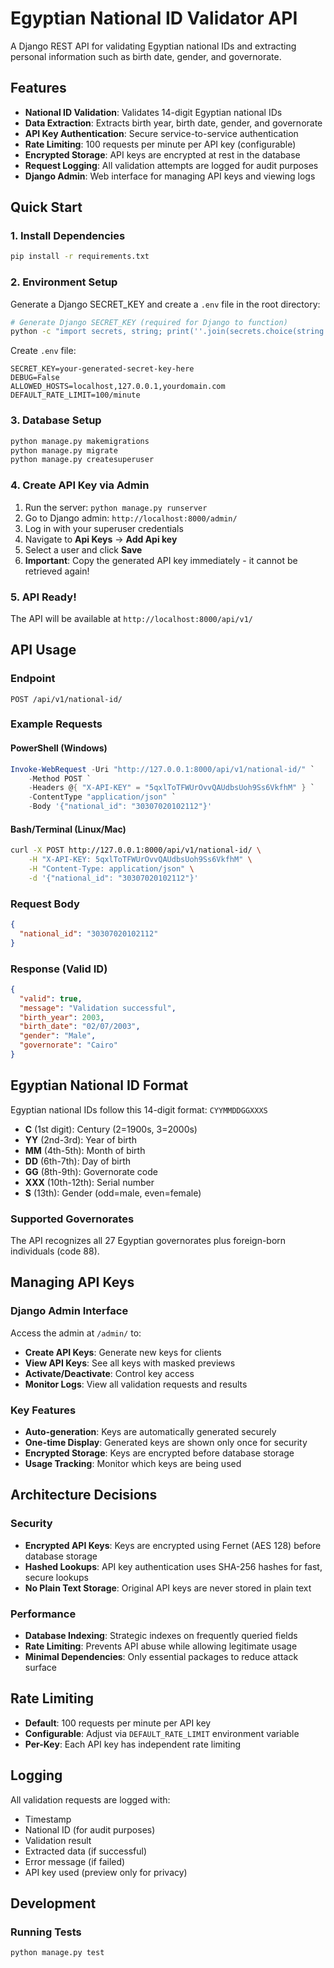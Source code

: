 # Egyptian National ID Validator API

A Django REST API for validating Egyptian national IDs and extracting personal information such as birth date, gender, and governorate.

## Features

- **National ID Validation**: Validates 14-digit Egyptian national IDs
- **Data Extraction**: Extracts birth year, birth date, gender, and governorate
- **API Key Authentication**: Secure service-to-service authentication
- **Rate Limiting**: 100 requests per minute per API key (configurable)
- **Encrypted Storage**: API keys are encrypted at rest in the database
- **Request Logging**: All validation attempts are logged for audit purposes
- **Django Admin**: Web interface for managing API keys and viewing logs

## Quick Start

### 1. Install Dependencies

```bash
pip install -r requirements.txt
```

### 2. Environment Setup

Generate a Django SECRET_KEY and create a `.env` file in the root directory:

```bash
# Generate Django SECRET_KEY (required for Django to function)
python -c "import secrets, string; print(''.join(secrets.choice(string.ascii_letters + string.digits) for _ in range(50)))"
```

Create `.env` file:

```env
SECRET_KEY=your-generated-secret-key-here
DEBUG=False
ALLOWED_HOSTS=localhost,127.0.0.1,yourdomain.com
DEFAULT_RATE_LIMIT=100/minute
```

### 3. Database Setup

```bash
python manage.py makemigrations
python manage.py migrate
python manage.py createsuperuser
```

### 4. Create API Key via Admin

1. Run the server: `python manage.py runserver`
2. Go to Django admin: `http://localhost:8000/admin/`
3. Log in with your superuser credentials
4. Navigate to **Api Keys** → **Add Api key**
5. Select a user and click **Save**
6. **Important**: Copy the generated API key immediately - it cannot be retrieved again!

### 5. API Ready!

The API will be available at `http://localhost:8000/api/v1/`

## API Usage

### Endpoint

```
POST /api/v1/national-id/
```

### Example Requests

#### PowerShell (Windows)

```powershell
Invoke-WebRequest -Uri "http://127.0.0.1:8000/api/v1/national-id/" `
    -Method POST `
    -Headers @{ "X-API-KEY" = "5qxlToTFWUrOvvQAUdbsUoh9Ss6VkfhM" } `
    -ContentType "application/json" `
    -Body '{"national_id": "30307020102112"}'
```

#### Bash/Terminal (Linux/Mac)

```bash
curl -X POST http://127.0.0.1:8000/api/v1/national-id/ \
    -H "X-API-KEY: 5qxlToTFWUrOvvQAUdbsUoh9Ss6VkfhM" \
    -H "Content-Type: application/json" \
    -d '{"national_id": "30307020102112"}'
```

### Request Body

```json
{
  "national_id": "30307020102112"
}
```

### Response (Valid ID)

```json
{
  "valid": true,
  "message": "Validation successful",
  "birth_year": 2003,
  "birth_date": "02/07/2003",
  "gender": "Male",
  "governorate": "Cairo"
}
```

## Egyptian National ID Format

Egyptian national IDs follow this 14-digit format: `CYYMMDDGGXXXS`

- **C** (1st digit): Century (2=1900s, 3=2000s)
- **YY** (2nd-3rd): Year of birth
- **MM** (4th-5th): Month of birth
- **DD** (6th-7th): Day of birth
- **GG** (8th-9th): Governorate code
- **XXX** (10th-12th): Serial number
- **S** (13th): Gender (odd=male, even=female)

### Supported Governorates

The API recognizes all 27 Egyptian governorates plus foreign-born individuals (code 88).

## Managing API Keys

### Django Admin Interface

Access the admin at `/admin/` to:

- **Create API Keys**: Generate new keys for clients
- **View API Keys**: See all keys with masked previews
- **Activate/Deactivate**: Control key access
- **Monitor Logs**: View all validation requests and results

### Key Features

- **Auto-generation**: Keys are automatically generated securely
- **One-time Display**: Generated keys are shown only once for security
- **Encrypted Storage**: Keys are encrypted before database storage
- **Usage Tracking**: Monitor which keys are being used

## Architecture Decisions

### Security

- **Encrypted API Keys**: Keys are encrypted using Fernet (AES 128) before database storage
- **Hashed Lookups**: API key authentication uses SHA-256 hashes for fast, secure lookups
- **No Plain Text Storage**: Original API keys are never stored in plain text

### Performance

- **Database Indexing**: Strategic indexes on frequently queried fields
- **Rate Limiting**: Prevents API abuse while allowing legitimate usage
- **Minimal Dependencies**: Only essential packages to reduce attack surface

## Rate Limiting

- **Default**: 100 requests per minute per API key
- **Configurable**: Adjust via `DEFAULT_RATE_LIMIT` environment variable
- **Per-Key**: Each API key has independent rate limiting

## Logging

All validation requests are logged with:

- Timestamp
- National ID (for audit purposes)
- Validation result
- Extracted data (if successful)
- Error message (if failed)
- API key used (preview only for privacy)

## Development

### Running Tests

```bash
python manage.py test
```
